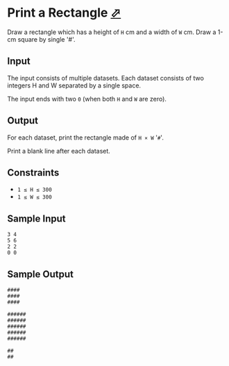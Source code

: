 # Print a Rectangle [⬀](https://judge.u-aizu.ac.jp/onlinejudge/description.jsp?id=ITP1_5_A)

Draw a rectangle which has a height of `H` cm and a width of `W` cm. Draw a 1-cm square by single '#'.

## Input
The input consists of multiple datasets. Each dataset consists of two integers H and W separated by a single space.

The input ends with two `0` (when both `H` and `W` are zero).

## Output
For each dataset, print the rectangle made of `H × W` '`#`'.

Print a blank line after each dataset.

## Constraints
- `1 ≤ H ≤ 300`
- `1 ≤ W ≤ 300`

## Sample Input
```
3 4
5 6
2 2
0 0
```

## Sample Output
```
####
####
####

######
######
######
######
######

##
##

```